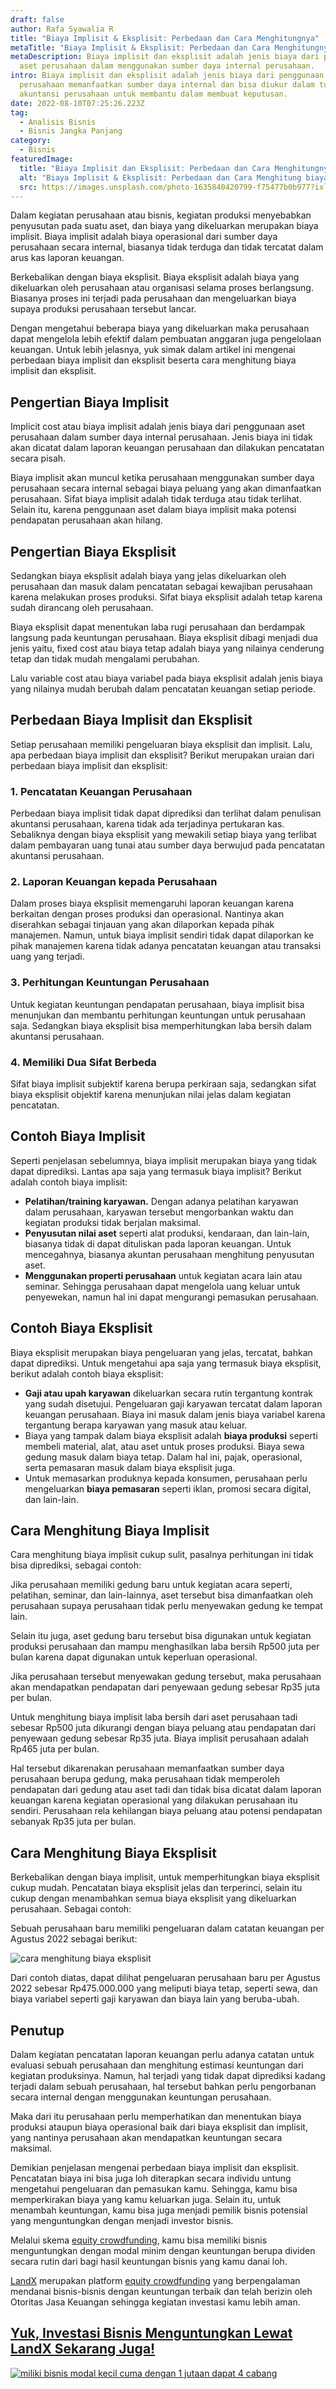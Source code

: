 ```yaml
---
draft: false
author: Rafa Syawalia R
title: "Biaya Implisit & Eksplisit: Perbedaan dan Cara Menghitungnya"
metaTitle: "Biaya Implisit & Eksplisit: Perbedaan dan Cara Menghitungnya"
metaDescription: Biaya implisit dan eksplisit adalah jenis biaya dari penggunaan
  aset perusahaan dalam menggunakan sumber daya internal perusahaan.
intro: Biaya implisit dan eksplisit adalah jenis biaya dari penggunaan aset
  perusahaan memanfaatkan sumber daya internal dan bisa diukur dalam tujuan
  akuntansi perusahaan untuk membantu dalam membuat keputusan.
date: 2022-08-10T07:25:26.223Z
tag:
  - Analisis Bisnis
  - Bisnis Jangka Panjang
category:
  - Bisnis
featuredImage:
  title: "Biaya Implisit dan Eksplisit: Perbedaan dan Cara Menghitungnya"
  alt: "Biaya Implisit & Eksplisit: Perbedaan dan Cara Menghitung biaya implisti"
  src: https://images.unsplash.com/photo-1635840420799-f75477b0b977?ixlib=rb-1.2.1&ixid=MnwxMjA3fDB8MHxwaG90by1wYWdlfHx8fGVufDB8fHx8&auto=format&fit=crop&w=1469&q=80
---
```

Dalam kegiatan perusahaan atau bisnis, kegiatan produksi menyebabkan penyusutan pada suatu aset, dan biaya yang dikeluarkan merupakan biaya implisit. Biaya implisit adalah biaya operasional dari sumber daya perusahaan secara internal, biasanya tidak terduga dan tidak tercatat dalam arus kas laporan keuangan.

Berkebalikan dengan biaya eksplisit. Biaya eksplisit adalah biaya yang dikeluarkan oleh perusahaan atau organisasi selama proses berlangsung. Biasanya proses ini terjadi pada perusahaan dan mengeluarkan biaya supaya produksi perusahaan tersebut lancar.

Dengan mengetahui beberapa biaya yang dikeluarkan maka perusahaan dapat mengelola lebih efektif dalam pembuatan anggaran juga pengelolaan keuangan. Untuk lebih jelasnya, yuk simak dalam artikel ini mengenai perbedaan biaya implisit dan eksplisit beserta cara menghitung biaya implisit dan eksplisit.

## Pengertian Biaya Implisit

Implicit cost atau biaya implisit adalah jenis biaya dari penggunaan aset perusahaan dalam sumber daya internal perusahaan. Jenis biaya ini tidak akan dicatat dalam laporan keuangan perusahaan dan dilakukan pencatatan secara pisah.

Biaya implisit akan muncul ketika perusahaan menggunakan sumber daya perusahaan secara internal sebagai biaya peluang yang akan dimanfaatkan perusahaan. Sifat biaya implisit adalah tidak terduga atau tidak terlihat. Selain itu, karena penggunaan aset dalam biaya implisit maka potensi pendapatan perusahaan akan hilang.

## Pengertian Biaya Eksplisit

Sedangkan biaya eksplisit adalah biaya yang jelas dikeluarkan oleh perusahaan dan masuk dalam pencatatan sebagai kewajiban perusahaan karena melakukan proses produksi. Sifat biaya eksplisit adalah tetap karena sudah dirancang oleh perusahaan.

Biaya eksplisit dapat menentukan laba rugi perusahaan dan berdampak langsung pada keuntungan perusahaan. Biaya eksplisit dibagi menjadi dua jenis yaitu, fixed cost atau biaya tetap adalah biaya yang nilainya cenderung tetap dan tidak mudah mengalami perubahan.

Lalu variable cost atau biaya variabel pada biaya eksplisit adalah jenis biaya yang nilainya mudah berubah dalam pencatatan keuangan setiap periode. 

## Perbedaan Biaya Implisit dan Eksplisit

Setiap perusahaan memiliki pengeluaran biaya eksplisit dan implisit. Lalu, apa perbedaan biaya implisit dan eksplisit? Berikut merupakan uraian dari perbedaan biaya implisit dan eksplisit:

### 1. Pencatatan Keuangan Perusahaan

Perbedaan biaya implisit tidak dapat diprediksi dan terlihat dalam penulisan akuntansi perusahaan, karena tidak ada terjadinya pertukaran kas. Sebaliknya dengan biaya eksplisit yang mewakili setiap biaya yang terlibat dalam pembayaran uang tunai atau sumber daya berwujud pada pencatatan akuntansi perusahaan.

### 2. Laporan Keuangan kepada Perusahaan

Dalam proses biaya eksplisit memengaruhi laporan keuangan karena berkaitan dengan proses produksi dan operasional. Nantinya akan diserahkan sebagai tinjauan yang akan dilaporkan kepada pihak manajemen. Namun, untuk biaya implisit sendiri tidak dapat dilaporkan ke pihak manajemen karena tidak adanya pencatatan keuangan atau transaksi uang yang terjadi.

### 3. Perhitungan Keuntungan Perusahaan

Untuk kegiatan keuntungan pendapatan perusahaan, biaya implisit bisa menunjukan dan membantu perhitungan keuntungan untuk perusahaan saja. Sedangkan biaya eksplisit bisa memperhitungkan laba bersih dalam akuntansi perusahaan.

### 4. Memiliki Dua Sifat Berbeda

Sifat biaya implisit subjektif karena berupa perkiraan saja, sedangkan sifat biaya eksplisit objektif karena menunjukan nilai jelas dalam kegiatan pencatatan.

## Contoh Biaya Implisit

Seperti penjelasan sebelumnya, biaya implisit merupakan biaya yang tidak dapat diprediksi. Lantas apa saja yang termasuk biaya implisit? Berikut adalah contoh biaya implisit: 

* **Pelatihan/training karyawan.** Dengan adanya pelatihan karyawan dalam perusahaan, karyawan tersebut mengorbankan waktu dan kegiatan produksi tidak berjalan maksimal.
* **Penyusutan nilai aset** seperti alat produksi, kendaraan, dan lain-lain, biasanya tidak di dapat dituliskan pada laporan keuangan. Untuk mencegahnya, biasanya akuntan perusahaan menghitung penyusutan aset.
* **Menggunakan properti perusahaan** untuk kegiatan acara lain atau seminar. Sehingga perusahaan dapat mengelola uang keluar untuk penyewekan, namun hal ini dapat mengurangi pemasukan perusahaan.

## Contoh Biaya Eksplisit

Biaya eksplisit merupakan biaya pengeluaran yang jelas, tercatat, bahkan dapat diprediksi. Untuk mengetahui apa saja yang termasuk biaya eksplisit, berikut adalah contoh biaya eksplisit: 

* **Gaji atau upah karyawan** dikeluarkan secara rutin tergantung kontrak yang sudah disetujui. Pengeluaran gaji karyawan tercatat dalam laporan keuangan perusahaan. Biaya ini masuk dalam jenis biaya variabel karena tergantung berapa karyawan yang masuk atau keluar.
* Biaya yang tampak dalam biaya eksplisit adalah **biaya produksi** seperti membeli material, alat, atau aset untuk proses produksi. Biaya sewa gedung masuk dalam biaya tetap. Dalam hal ini, pajak, operasional, serta pemasaran masuk dalam biaya eksplisit juga. 
* Untuk memasarkan produknya kepada konsumen, perusahaan perlu mengeluarkan **biaya pemasaran** seperti iklan, promosi secara digital, dan lain-lain.

## Cara Menghitung Biaya Implisit

Cara menghitung biaya implisit cukup sulit, pasalnya perhitungan ini tidak bisa diprediksi, sebagai contoh:

Jika perusahaan memiliki gedung baru untuk kegiatan acara seperti, pelatihan, seminar, dan lain-lainnya, aset tersebut bisa dimanfaatkan oleh perusahaan supaya perusahaan tidak perlu menyewakan gedung ke tempat lain. 

Selain itu juga, aset gedung baru tersebut bisa digunakan untuk kegiatan produksi perusahaan dan mampu menghasilkan laba bersih Rp500 juta per bulan karena dapat digunakan untuk keperluan operasional. 

Jika perusahaan tersebut menyewakan gedung tersebut, maka perusahaan akan mendapatkan pendapatan dari penyewaan gedung sebesar Rp35 juta per bulan.

Untuk menghitung biaya implisit laba bersih dari aset perusahaan tadi sebesar Rp500 juta dikurangi dengan biaya peluang atau pendapatan dari penyewaan gedung sebesar Rp35 juta. Biaya implisit perusahaan adalah Rp465 juta per bulan.

Hal tersebut dikarenakan perusahaan memanfaatkan sumber daya perusahaan berupa gedung, maka perusahaan tidak memperoleh pendapatan dari gedung atau aset tadi dan tidak bisa dicatat dalam laporan keuangan karena kegiatan operasional yang dilakukan perusahaan itu sendiri. Perusahaan rela kehilangan biaya peluang atau potensi pendapatan sebanyak Rp35 juta per bulan.

## Cara Menghitung Biaya Eksplisit

Berkebalikan dengan biaya implisit, untuk memperhitungkan biaya eksplisit cukup mudah. Pencatatan biaya eksplisit jelas dan terperinci, selain itu cukup dengan menambahkan semua biaya eksplisit yang dikeluarkan perusahaan. Sebagai contoh:

Sebuah perusahaan baru memiliki pengeluaran dalam catatan keuangan per Agustus 2022 sebagai berikut:

![cara menghitung biaya eksplisit](img/cara-menghitung-biaya-eksplisit.png "cara menghitung biaya eksplisit")

Dari contoh diatas, dapat dilihat pengeluaran perusahaan baru per Agustus 2022 sebesar Rp475.000.000 yang meliputi biaya tetap, seperti sewa, dan biaya variabel seperti gaji karyawan dan biaya lain yang beruba-ubah. 

## Penutup

Dalam kegiatan pencatatan laporan keuangan perlu adanya catatan untuk evaluasi sebuah perusahaan dan menghitung estimasi keuntungan dari kegiatan produksinya. Namun, hal terjadi yang tidak dapat diprediksi kadang terjadi dalam sebuah perusahaan, hal tersebut bahkan perlu pengorbanan secara internal dengan menggunakan keuntungan perusahaan. 

Maka dari itu perusahaan perlu memperhatikan dan menentukan biaya produksi ataupun biaya operasional baik dari biaya eksplisit dan implisit, yang nantinya perusahaan akan mendapatkan keuntungan secara maksimal. 

Demikian penjelasan mengenai perbedaan biaya implisit dan eksplisit. Pencatatan biaya ini bisa juga loh diterapkan secara individu untung mengetahui pengeluaran dan pemasukan kamu. Sehingga, kamu bisa memperkirakan biaya yang kamu keluarkan juga. Selain itu, untuk menambah keuntungan, kamu bisa juga menjadi pemilik bisnis potensial yang menguntungkan dengan menjadi investor bisnis.

Melalui skema [equity crowdfunding](https://landx.id/), kamu bisa memiliki bisnis menguntungkan dengan modal minim dengan keuntungan berupa dividen secara rutin dari bagi hasil keuntungan bisnis yang kamu danai loh.

[LandX](https://landx.id/) merupakan platform [equity crowdfunding](https://landx.id/) yang berpengalaman mendanai bisnis-bisnis dengan keuntungan terbaik dan telah berizin oleh Otoritas Jasa Keuangan sehingga kegiatan investasi kamu lebih aman.

## [Yuk, Investasi Bisnis Menguntungkan Lewat LandX Sekarang Juga!](https://landx.id/project/?utm_source=Blog&utm_medium=organic+keyword&utm_campaign=blog&utm_id=Blog)

<!--StartFragment-->

[![miliki bisnis modal kecil cuma dengan 1 jutaan dapat 4 cabang ](https://accountgram-production.sfo2.cdn.digitaloceanspaces.com/landx_ghost/2021/11/jadi-owner-bisnis-hanya-1-jutaan-dengan-cuan-yang-sangat-menjanjikan.png)](https://landx.id/project/?utm_source=Blog&utm_medium=organic+keyword&utm_campaign=blog&utm_id=Blog)

<!--EndFragment-->
